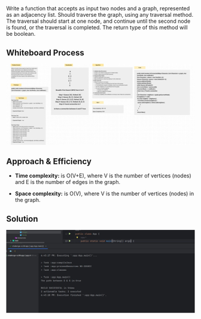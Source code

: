 # 
Write a function that accepts as input two nodes and a graph, represented as an adjacency list.
Should traverse the graph, using any traversal method.
The traversal should start at one node, and continue until the second node is found, or the traversal is completed.
The return type of this method will be boolean.

## Whiteboard Process

![Whiteboard](app/src/main/resources/cc39WB.jpg)

## Approach & Efficiency


- **Time complexity:** is O(V+E), where V is the number of vertices (nodes) and E is the number of edges in the graph. 

- **Space complexity:** is O(V), where V is the number of vertices (nodes) in the graph.

## Solution

![Output](app/src/main/resources/cc39output.jpg)
